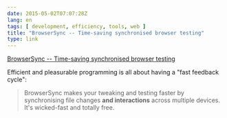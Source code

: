 ```yaml
---
date: 2015-05-02T07:07:28Z
lang: en
tags: [ development, efficiency, tools, web ]
title: "BrowserSync -- Time-saving synchronised browser testing"
type: link
---
```


[BrowserSync -- Time-saving synchronised browser
testing](http://www.browsersync.io/)

Efficient and pleasurable programming is all about having a "fast
feedback cycle":

> BrowserSync makes your tweaking and testing faster by synchronising
> file changes **and interactions** across multiple devices. It's
> wicked-fast and totally free.

